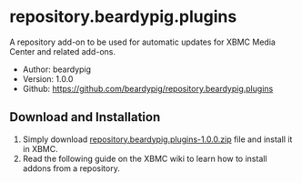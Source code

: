 # repository.beardypig.plugins

A repository add-on to be used for automatic updates for XBMC Media Center and related add-ons.

- Author: beardypig
- Version: 1.0.0
- Github: https://github.com/beardypig/repository.beardypig.plugins

## Download and Installation

1. Simply download [repository.beardypig.plugins-1.0.0.zip](https://github.com/beardypig/repository.beardypig.plugins/releases/download/v1.0.0/repository.beardypig.plugins-1.0.0.zip) file and install it in XBMC.
2. Read the following guide on the XBMC wiki to learn how to install addons from a repository.
